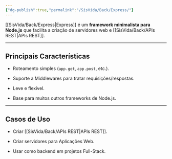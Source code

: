 ```yaml
---
{"dg-publish":true,"permalink":"/SisVida/Back/Express/"}
---
```


[[SisVida/Back/Express\|Express]] é um **framework minimalista para Node.js** que facilita a criação de servidores web e [[SisVida/Back/APIs REST\|APIs REST]].

---

## Principais Características

- Roteamento simples (`app.get`, `app.post`, etc.).
    
- Suporte a Middlewares para tratar requisições/respostas.
    
- Leve e flexível.
    
- Base para muitos outros frameworks de Node.js.
    

---

## Casos de Uso

- Criar [[SisVida/Back/APIs REST\|APIs REST]].
    
- Criar servidores para Aplicações Web.
    
- Usar como backend em projetos Full-Stack.